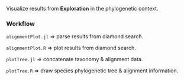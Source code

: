 Visualize results from **Exploration** in the phylogenetic context.

### Workflow

`alignmentPlot.jl` => parse results from diamond search.

`alignmentPlot.R` => plot results from diamond search.

`plotTree.jl` => concatenate taxonomy & alignment data.

`plotTree.R` => draw species phylogenetic tree & alignment information.

